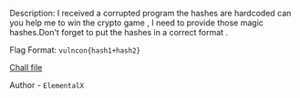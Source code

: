 
Description:
I received a corrupted program the hashes are hardcoded can you help me to win the crypto game , I need to provide those magic hashes.Don't forget to put the hashes in a correct format .

Flag Format: `vulncon{hash1+hash2}`

[Chall file](https://mega.nz/file/oLxC2KoT#1yjMA2bBr9MItPdQQVdPtsUrXIH9cIBfeGYq27hM9-I)

Author - `ElementalX`


